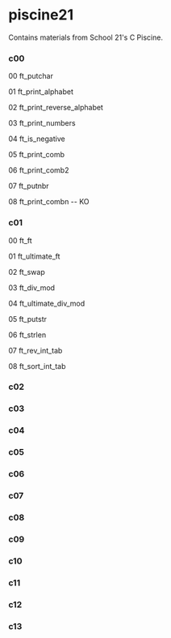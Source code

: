 # piscine21
Contains materials from School 21's C Piscine.
### c00
00 ft_putchar

01 ft_print_alphabet

02 ft_print_reverse_alphabet

03 ft_print_numbers

04 ft_is_negative

05 ft_print_comb

06 ft_print_comb2

07 ft_putnbr

08 ft_print_combn -- KO
### c01
00 ft_ft

01 ft_ultimate_ft

02 ft_swap

03 ft_div_mod

04 ft_ultimate_div_mod

05 ft_putstr

06 ft_strlen

07 ft_rev_int_tab

08 ft_sort_int_tab
### c02
### c03
### c04
### c05
### c06
### c07
### c08
### c09
### c10
### c11
### c12
### c13
